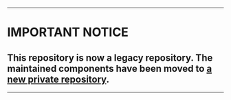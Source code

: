 -------------
# IMPORTANT NOTICE

## This repository is now a legacy repository. The maintained components have been moved to [a new private repository](https://bitbucket.org/atlassian/atlassian-frontend/).

-------------
